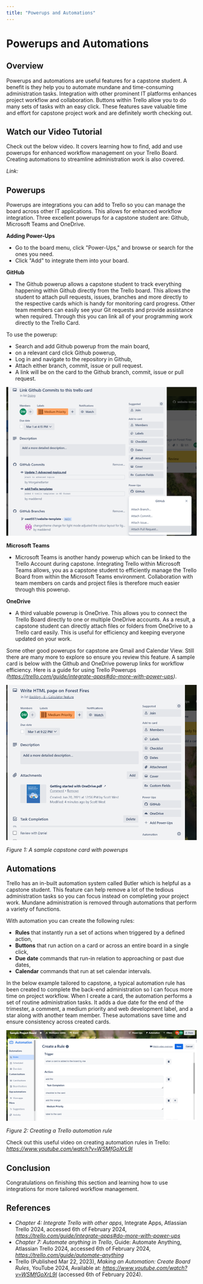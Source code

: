 ```yaml
---
title: "Powerups and Automations"
---
```


# Powerups and Automations

## Overview

Powerups and automations are useful features for a capstone student. A benefit is they help you to automate mundane and time-consuming administration tasks. Integration with other prominent IT platforms enhances project workflow and collaboration. Buttons within Trello allow you to do many sets of tasks with an easy click. These features save valuable time and effort for capstone project work and are definitely worth checking out.

## Watch our Video Tutorial

Check out the below video. It covers learning how to find, add and use powerups for enhanced workflow management on your Trello Board. Creating automations to streamline administration work is also covered.

*Link:*

## Powerups

Powerups are integrations you can add to Trello so you can manage the board across other IT applications. This allows for enhanced workflow integration. Three excellent powerups for a capstone student are: Github, Microsoft Teams and OneDrive.

**Adding Power-Ups**

- Go to the board menu, click "Power-Ups," and browse or search for the ones you need.
- Click "Add" to integrate them into your board.

**GitHub**
- The Github powerup allows a capstone student to track everything happening within Github directly from the Trello board. This allows the student to attach pull requests, issues, branches and more directly to the respective cards which is handy for monitoring card progress. Other team members can easily see your Git requests and provide assistance when required. Through this you can link all of your programming work directly to the Trello Card.

To use the powerup:  
- Search and add Github powerup from the main board, 
- on a relevant card click Github powerup,
- Log in and navigate to the repository in Github, 
- Attach either branch, commit, issue or pull request. 
- A link will be on the card to the Github branch, commit, issue or pull request. 

![github_powerup](img/c4_github_powerup.png)

**Microsoft Teams**
- Microsoft Teams is another handy powerup which can be linked to the Trello Account during capstone. Integrating Trello within Microsoft Teams allows, you as a capstone student to efficiently manage the Trello Board from within the Microsoft Teams environment. Collaboration with team members on cards and project files is therefore much easier through this powerup.

**OneDrive**
- A third valuable powerup is OneDrive. This allows you to connect the Trello Board directly to one or multiple OneDrive accounts. As a result, a capstone student can directly attach files or folders from OneDrive to a Trello card easily. This is useful for efficiency and keeping everyone updated on your work.

Some other good powerups for capstone are Gmail and Calendar View. Still there are many more to explore so ensure you review this feature. A sample card is below with the Github and OneDrive powerup links for workflow efficiency. Here is a guide for using Trello Powerups _(https://trello.com/guide/integrate-apps#do-more-with-power-ups)_.

![powerup](img/c4_powerup.png)

_Figure 1: A sample capstone card with powerups_

## Automations

Trello has an in-built automation system called Butler which is helpful as a capstone student. This feature can help remove a lot of the tedious administration tasks so you can focus instead on completing your project work. Mundane administration is removed through automations that perform a variety of functions.

With automation you can create the following rules:

- **Rules** that instantly run a set of actions when triggered by a defined action,
- **Buttons** that run action on a card or across an entire board in a single click,
- **Due date** commands that run-in relation to approaching or past due dates,
- **Calendar** commands that run at set calendar intervals.

In the below example tailored to capstone, a typical automation rule has been created to complete the back-end administration so I can focus more time on project workflow. When I create a card, the automation performs a set of routine administration tasks. It adds a due date for the end of the trimester, a comment, a medium priority and web development label, and a star along with another team member. These automations save time and ensure consistency across created cards.

![automation](img/c4_automation.png)

_Figure 2: Creating a Trello automation rule_

Check out this useful video on creating automation rules in Trello: *https://www.youtube.com/watch?v=WSMfGoXrL9I*

## Conclusion

Congratulations on finishing this section and learning how to use integrations for more tailored workflow management.

## References

- _Chapter 4: Integrate Trello with other apps_, Integrate Apps, Atlassian Trello 2024, accessed 6th of February 2024, *https://trello.com/guide/integrate-apps#do-more-with-power-ups*
- _Chapter 7: Automate anything in Trello_, Guide: Automate Anything, Atlassian Trello 2024, accessed 6th of February 2024, *https://trello.com/guide/automate-anything*
- Trello (Published Mar 22, 2023), _Making an Automation: Create Board Rules_, YouTube 2024, Available at: *https://www.youtube.com/watch?v=WSMfGoXrL9I* (accessed 6th of February 2024).
